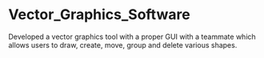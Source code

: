 # Vector_Graphics_Software
Developed a vector  graphics tool with a proper GUI with a teammate which allows users to draw, create, move, group and delete various shapes. 

